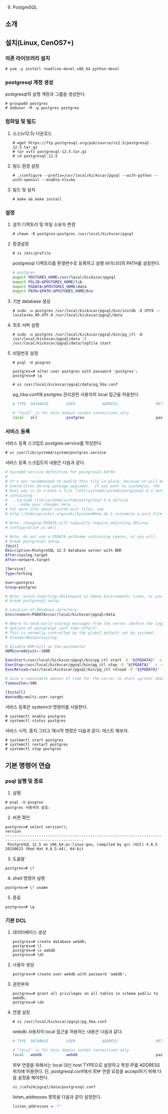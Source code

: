 09. PostgreSQL

## 소개



## 설치(Linux, CenOS7+)

### 의존 라이브러리 설치

```
# yum -y install readline-devel.x86_64 python-devel
```

### postgresql 계정 생성
 postgresql의 실행 계정과 그룹을 생성한다.
 
```
# groupadd postgres
# adduser -M -g postgres postgres
```

### 컴파일 및 빌드

1.	소스(v12.5) 다운로드

	```
	# wget https://ftp.postgresql.org/pub/source/v12.5/postgresql-12.5.tar.gz
	# tar xvfz postgresql-12.5.tar.gz
	# cd postgresql-12.5
	```

2.	빌드 환경 설정

	```
	# ./configure --prefix=/usr/local/kickscar/pgsql --with-python --with-openssl --enable-nls=ko
	```

3.	빌드 및 설치

	```
	# make && make install
	```


### 설정

1.	설치 디렉토리 및 파일 소유자 변경

	```
	# chown -R postgres:postgres /usr/local/kickscar/pgsql
	```

2.	환경설정

	```
	# vi /etc/profile
	```
	
	postgresql 디렉토리를 환경변수로 등록하고 실행 바이너리의 PATH를 설정한다.

	```sh
	# postgres
	export POSTGRES_HOME=/usr/local/kickscar/pgsql
	export PGLIB=$POSTGRES_HOME/lib
	export PGDATA=$POSTGRES_HOME/data
	export PATH=$PATH:$POSTGRES_HOME/bin
	```

3.	기본 database 생성

	```
	# sudo -u postgres /usr/local/kickscar/pgsql/bin/initdb -E UTF8 --locale=ko_KR.UTF-8 /usr/local/kickscar/pgsql/data
	```


4.	최초 서버 실행

	```
	# sudo -u postgres /usr/local/kickscar/pgsql/bin/pg_ctl -D /usr/local/kickscar/pgsql/data -l /usr/local/kickscar/pgsql/data/logfile start
	```

5.	비밀번호 설정

	```
	# psql -U posgres

	postgres=# alter user postgres with password 'postgres';
	postgres=# \q

	# vi /usr/local/kickscar/pgsql/data/pg_hba.conf
	```
	
	pg_hba.conf에 psotgres 관리권한 사용자의 local 접근을 허용한다.

	```sh
	# TYPE  DATABASE        USER            ADDRESS                 METHOD

	# "local" is for Unix domain socket connections only
	local   all             psotgres                                password
	```


### 서비스 등록

서비스 등록 스크립트 postgres.service를 작성한다.

```
# vi /usr/lib/systemd/system/postgres.service
```

 서비스 등록 스크립트의 내용은 다음과 같다.

```sh
# Systemd service definition for postgresql-bdr94
# 
# It's not recommended to modify this file in-place, because it will be
# overwritten during package upgrades.  If you want to customize, the
# best way is to create a file "/etc/systemd/system/postgresql-9.4.service",
# containing
#   .include /lib/systemd/system/postgresql-9.4.service
#   ...make your changes here...
# For more info about custom unit files, see
# http://fedoraproject.org/wiki/Systemd#How_do_I_customize_a_unit_file.2F_add_a_custom_unit_file.3F

# Note: changing PGDATA will typically require adjusting SELinux
# configuration as well.

# Note: do not use a PGDATA pathname containing spaces, or you will
# break postgresql-setup.
[Unit]
Description=PostgreSQL 12.5 database server with BDR
After=syslog.target
After=network.target

[Service]
Type=forking

User=postgres
Group=postgres

# Note: avoid inserting whitespace in these Environment= lines, or you may
# break postgresql-setup.

# Location of database directory
Environment=PGDATA=/usr/local/kickscar/pgsql/data

# Where to send early-startup messages from the server (before the logging
# options of postgresql.conf take effect)
# This is normally controlled by the global default set by systemd
# StandardOutput=syslog

# Disable OOM kill on the postmaster
OOMScoreAdjust=-1000

ExecStart=/usr/local/kickscar/pgsql/bin/pg_ctl start -D "${PGDATA}" -s -w -t 300
ExecStop=/usr/local/kickscar/pgsql/bin/pg_ctl stop -D "${PGDATA}" -s -m fast
ExecReload=/usr/local/kickscar/pgsql/bin/pg_ctl reload -D "${PGDATA}" -s

# Give a reasonable amount of time for the server to start up/shut down
TimeoutSec=300

[Install]
WantedBy=multi-user.target
```

 서비스 등록은 systemctl 명령어를 사용한다.

```
# systemctl enable postgres
# systemctl status postgres
```

 서비스 시작, 중지 그리고 재시작 명령은 다음과 같다. 테스트 해보자.

```
# systemctl start postgres
# systemctl restart postgres
# systemctl stop postgres
```


## 기본 명령어 연습

### psql 실행 및 종료

1.	실행

```
# psql -U posgres
postgres 사용자의 암호:
```

2. 버젼 확인

```
postgres=# select version();
version                                                 
---------------------------------------------------------------------------------------------------------
 PostgreSQL 12.5 on x86_64-pc-linux-gnu, compiled by gcc (GCC) 4.8.5 20150623 (Red Hat 4.8.5-44), 64-bit
```

3.	도움말

```
postgres=# \?
```

4. shell 명령어 실행

```
postgres=# \! uname
```

5.	종료

```
postgres=# \q
```


### 기본 DCL

1.	데이터베이스 생성

	```
	postgres=# create database webdb;
	postgres=# \l
	postgres=# \c webdb
	postgres=# \dt
	```

2.	사용자 생성

	```
	postgres=# create user webdb with password 'webdb';
	```

3.	권한부여

	```
	postgres=# grant all privileges on all tables in schema public to webdb;
	postgres=# \dn
	```

4.	연결 설정

	```
	# vi /usr/local/kickscar/pgsql/pg_hba.conf
	```
	
	webdb 사용자의 local 접근을 허용하는 내용은 다음과 같다.

	```sh
	# TYPE  DATABASE        USER            ADDRESS                 METHOD

	# "local" is for Unix domain socket connections only
	local   webdb           webdb                                   password
	```

	외부 연결을 위해서는 local 대신 host TYPE으로 설정하고 특정 IP를 ADDRESS 위치에 허용한다. 단, postgresql.conf에서 외부 연결 요청을 accept하기 위해 다음 설정을 해야한다.
	
	```
	vi /cafe24/pgsql/data/postgresql.conf
	```

	listen_addresses 항목을 다음과 같이 설정한다.
	
	```sh
	listen_addresses = '*'
	```





